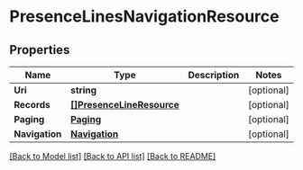 # PresenceLinesNavigationResource

## Properties
Name | Type | Description | Notes
------------ | ------------- | ------------- | -------------
**Uri** | **string** |  | [optional] 
**Records** | [**[]PresenceLineResource**](PresenceLineResource.md) |  | [optional] 
**Paging** | [**Paging**](Paging.md) |  | [optional] 
**Navigation** | [**Navigation**](Navigation.md) |  | [optional] 

[[Back to Model list]](../README.md#documentation-for-models) [[Back to API list]](../README.md#documentation-for-api-endpoints) [[Back to README]](../README.md)


